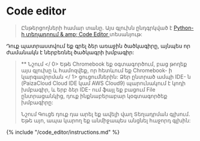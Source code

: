 # Code editor 

> Ընթերցողների համար տանը. Այս գլուխն ընդգրկված է [ Python- ի տեղադրում & amp; Code Editor ](https://www.youtube.com/watch?v=pVTaqzKZCdA&t=4m43s) տեսանյութ:

Դուք պատրաստվում եք գրել ձեր առաջին ծածկագիրը, այնպես որ ժամանակն է ներբեռնել ծածկագրի խմբագիր:

> ** Նշում </ 0> Եթե Chromebook եք օգտագործում, բաց թողեք այս գլուխը և համոզվեք, որ հետևում եք  Chromebook- ի կարգավորման </ 1> ցուցումներին: Ձեր ընտրած ամպի IDE- ն (PaizaCloud Cloud IDE կամ AWS Cloud9) պարունակում է կոդի խմբագիր, և երբ ձեր IDE- ում ֆայլ եք բացում File ընտրացանկից, դուք ինքնաբերաբար կօգտագործեք խմբագիրը:</p> 
> 
> Նշում Գուցե դուք դա արել եք ավելի վաղ Տեղադրման գլխում. Եթե այո, ապա կարող եք անմիջապես անցնել հաջորդ գլխին:</blockquote> 
> 
> {% include "/code_editor/instructions.md" %}